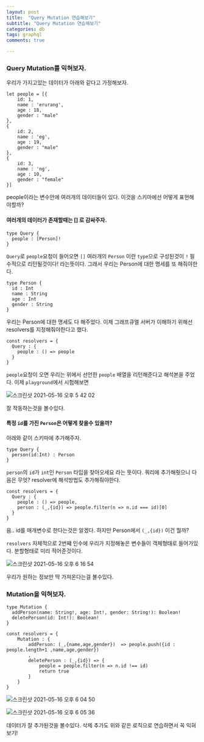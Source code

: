```yaml
---
layout: post
title:  "Query Mutation 연습해보기"
subtitle: "Query Mutation 연습해보기"
categories: db
tags: graphql
comments: true

---
```


### Query Mutation를 익혀보자.

우리가 가지고있는 데이터가 아래와 같다고 가정해보자.

```
let people = [{
    id: 1,
    name : 'erurang',
    age : 18,
    gender : "male"
},
{
    id: 2,
    name : 'eg',
    age : 19,
    gender : "male"
},
{
    id: 3,
    name : 'ng',
    age : 10,
    gender : "female"
}]
```

people이라는 변수안에 여러개의 데이터들이 있다. 이것을 스키마에선 어떻게 표현해야할까?

#### 여러개의 데이터가 존재할때는 [] 로 감싸주자.
```
type Query {
  people : [Person]!
}
```

`Query`로 `people`요청이 들어오면 `[]` 여러개의 `Person` 이란 `type`으로 구성된것이 `!` 필수적으로 리턴될것이다! 라는뜻이다. 그래서 우리는 Person에 대한 명세를 또 해줘야한다.

```
type Person {
  id : Int
  name : String
  age : Int
  gender : String
}
```

우리는 Person에 대한 명세도 다 해주었다. 이제 그래프큐엘 서버가 이해하기 위해선 resolvers를 지정해줘야한다고 했다.

```
const resolvers = {
  Query : {
    people : () => people
  }
}
```

`people`요청이 오면 우리는 위에서 선언한 `people` 배열을 리턴해준다고 해석본을 주었다. 이제 `playground`에서 시험해보면

![스크린샷 2021-05-16 오후 5 42 02](https://user-images.githubusercontent.com/56789064/118391191-07e46b00-b66e-11eb-8204-b31d00f2bfc4.png)

잘 작동하는것을 볼수있다.

#### 특정 `id`를 가진 `Person`은 어떻게 찾을수 있을까? 

아래와 같이 스키마에 추가해주자.

```
type Query {
  person(id:Int) : Person
}
```

`person`의 `id`가 `int`인 `Person` 타입을 찾아오세요 라는 뜻이다.
쿼리에 추가해줫으니 다음은 무엇? resolver에 해석방법도 추가해줘야한다.

```
const resolvers = {
  Query : {
    people : () => people,
    person : (_,{id}) => people.filter(n => n.id === id)[0]
  }
}
```

음.. id를 매개변수로 한다는것은 알겠다. 하지만 Person에서 `(_,{id})` 이건 뭘까?

`resolvers` 자체적으로 2번쨰 인수에 우리가 지정해놓은 변수들이 객체형태로 들어가있다. 분할형태로 미리 적어준것이다.

![스크린샷 2021-05-16 오후 6 16 54](https://user-images.githubusercontent.com/56789064/118392133-e6d24900-b672-11eb-9461-f6e0a23863be.png)

우리가 원하는 정보만 딱 가져온다는걸 볼수있다.

### Mutation을 익혀보자.

```
type Mutation {
  addPerson(name: String!, age: Int!, gender: String!): Boolean!
  deletePerson(id: Int!): Boolean!
}
```

```
const resolvers = {
    Mutation : {
        addPerson: (_,{name,age,gender})  => people.push({id : people.length+1 ,name,age,gender})
        ,
        deletePerson : (_,{id}) => {
            people = people.filter(n => n.id !== id)
            return true
        }   
    }
}
```

![스크린샷 2021-05-16 오후 6 04 50](https://user-images.githubusercontent.com/56789064/118391822-37e13d80-b671-11eb-821a-051eeb46e216.png)

![스크린샷 2021-05-16 오후 6 05 36](https://user-images.githubusercontent.com/56789064/118391849-534c4880-b671-11eb-8793-fc09275c6945.png)

데이터가 잘 추가된것을 볼수있다. 삭제 추가도 위와 같은 로직으로 연습하면서 꼭 익혀보기!